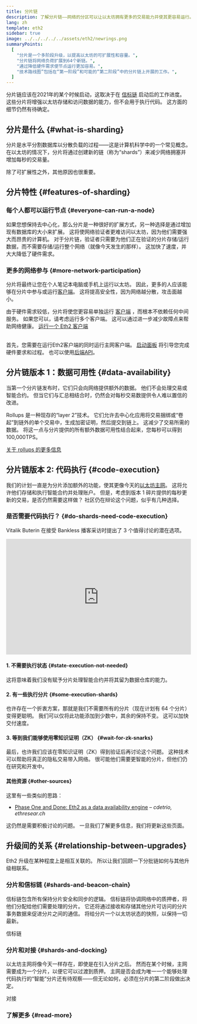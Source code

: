 ```yaml
---
title: 分片链
description: 了解分片链——网络的分区可以让以太坊拥有更多的交易能力并使其更容易运行。
lang: zh
template: eth2
sidebar: true
image: ../../../../../assets/eth2/newrings.png
summaryPoints:
  [
    "分片是一个多阶段升级，以提高以太坊的可扩展性和容量。",
    "分片链将网络负荷扩展到64个新链。",
    "通过降低硬件需求使节点运行更加容易。",
    "技术路线图”包括在“第一阶段”和可能的“第二阶段”中的分片链上开展的工作。",
  ]
---
```


<UpgradeStatus dateKey="page-eth2-upgrades-shards-date">
    分片链应该在2021年的某个时候启动，这取决于在 <a href="/eth2/beacon-chain/">信标链</a> 启动后的工作进度。 这些分片将增强以太坊存储和访问数据的能力，但不会用于执行代码。 这方面的细节仍然有待确定。
</UpgradeStatus>

## 分片是什么 {#what-is-sharding}

分片是水平分割数据库以分散负载的过程——这是计算机科学中的一个常见概念。 在以太坊的情况下，分片将通过创建新的链（称为“shards”）来减少网络拥塞并增加每秒的交易量。

除了可扩展性之外，其他原因也很重要。

## 分片特性 {#features-of-sharding}

### 每个人都可以运行节点 {#everyone-can-run-a-node}

如果您想保持去中心化，那么分片是一种很好的扩展方式，另一种选择是通过增加现有数据库的大小来扩展。 这将使网络验证者更难访问以太坊，因为他们需要强大而昂贵的计算机。 对于分片链，验证者只需要为他们正在验证的分片存储/运行数据，而不需要存储/运行整个网络（就像今天发生的那样）。 这加快了速度，并大大降低了硬件需求。

### 更多的网络参与 {#more-network-participation}

分片将最终让您在个人笔记本电脑或手机上运行以太坊。 因此，更多的人应该能够在分片中参与或运行[客户端](/developers/docs/nodes-and-clients/)。 这将提高安全性，因为网络越分散，攻击面越小。

由于硬件需求较低，分片将使您更容易单独运行 [客户端](/developers/docs/nodes-and-clients/) ，而根本不依赖任何中间服务。 如果您可以，请考虑运行多个客户端。 这可以通过进一步减少故障点来帮助网络健康。 [运行一个 Eth2 客户端](/eth2/get-involved/)

<br />

<InfoBanner isWarning={true}>
  首先，您需要在运行Eth2客户端的同时运行主网客户端。 <a href="https://launchpad.ethereum.org" target="_blank">启动面板</a> 将引导您完成硬件要求和过程。 也可以使用<a href="/developers/docs/apis/backend/#available-libraries">后端API</a>。
</InfoBanner>

## 分片链版本 1：数据可用性 {#data-availability}

当第一个分片链发布时，它们只会向网络提供额外的数据。 他们不会处理交易或智能合约。 但当它们与汇总相结合时，仍然会对每秒交易数提供令人难以置信的改进。

Rollups 是一种现存的“layer 2”技术。 它们允许去中心化应用将交易捆绑或“卷起”到链外的单个交易中，生成加密证明，然后提交到链上。 这减少了交易所需的数据。 将这一点与分片提供的所有额外数据可用性结合起来，您每秒可以得到 100,000TPS。

[关于 rollups 的更多信息](/developers/docs/layer-2-scaling/)

## 分片链版本 2: 代码执行 {#code-execution}

我们的计划一直是为分片添加额外的功能，使其更像今天的[以太坊主网](/glossary/#mainnet)。 这将允许他们存储和执行智能合约并处理账户。 但是，考虑到版本 1 碎片提供的每秒更新的交易，是否仍然需要这样做？ 社区仍在辩论这个问题，似乎有几种选择。

### 是否需要代码执行？ {#do-shards-need-code-execution}

Vitalik Buterin 在接受 Bankless 播客采访时提出了 3 个值得讨论的潜在选项。

<iframe width="100%" height="315" src="https://www.youtube.com/embed/-R0j5AMUSzA?start=5841" frameborder="0" allow="accelerometer; autoplay; clipboard-write; encrypted-media; gyroscope; picture-in-picture" allowfullscreen mark="crwd-mark"></iframe>

#### 1. 不需要执行状态 {#state-execution-not-needed}

这将意味着我们没有赋予分片处理智能合约并将其留为数据仓库的能力。

#### 2. 有一些执行分片 {#some-execution-shards}

也许存在一个折衷方案，那就是我们不需要所有的分片（现在计划有 64 个分片）变得更聪明。 我们可以仅将此功能添加到少数中，其余的保持不变。 这可以加快交付速度。

#### 3. 等到我们能够使用零知识证明（ZK） {#wait-for-zk-snarks}

最后，也许我们应该在零知识证明（ZK）得到验证后再讨论这个问题。 这种技术可以帮助将真正的隐私交易带入网络。 很可能他们需要更智能的分片，但他们仍在研究和开发中。

#### 其他资源 {#other-sources}

这里有一些类似的思路：

- [Phase One and Done: Eth2 as a data availability engine](https://ethresear.ch/t/phase-one-and-done-eth2-as-a-data-availability-engine/5269/8) – _cdetrio, ethresear.ch_

这仍然是需要积极讨论的问题。 一旦我们了解更多信息，我们将更新这些页面。

## 升级间的关系 {#relationship-between-upgrades}

Eth2 升级在某种程度上是相互关联的。 所以让我们回顾一下分批链如何与其他升级相联系。

### 分片和信标链 {#shards-and-beacon-chain}

信标链包含所有保持分片安全和同步的逻辑。 信标链将协调网络中的质押者，将他们分配给他们需要处理的分片。 它还将通过接收和存储其他分片可访问的分片事务数据来促进分片之间的通信。 将给分片一个以太坊状态的快照，以保持一切最新。

<ButtonLink to="/eth2/beacon-chain/">信标链</ButtonLink>

### 分片和对接 {#shards-and-docking}

以太坊主网将像今天一样存在，即使是在引入分片之后。 然而在某个时候，主网需要成为一个分片，以便它可以过渡到质押。 主网是否会成为唯一一个能够处理代码执行的“智能”分片还有待观察——但无论如何，必须在分片的第二阶段做出决定。

<ButtonLink to="/eth2/docking/">对接</ButtonLink>

<Divider />

### 了解更多 {#read-more}

<Eth2ShardChainsList />
